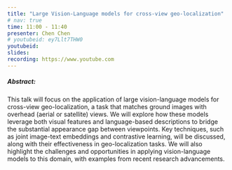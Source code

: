 ```yaml
---
title: "Large Vision-Language models for cross-view geo-localization"
# nav: true
time: 11:00 - 11:40
presenter: Chen Chen
# youtubeid: ey7Llt7THW0
youtubeid:
slides:
recording: https://www.youtube.com
---
```


##### Abstract:
This talk will focus on the application of large vision-language models for cross-view geo-localization, a task that matches ground images with overhead (aerial or satellite) views. We will explore how these models leverage both visual features and language-based descriptions to bridge the substantial appearance gap between viewpoints. Key techniques, such as joint image-text embeddings and contrastive learning, will be discussed, along with their effectiveness in geo-localization tasks. We will also highlight the challenges and opportunities in applying vision-language models to this domain, with examples from recent research advancements.